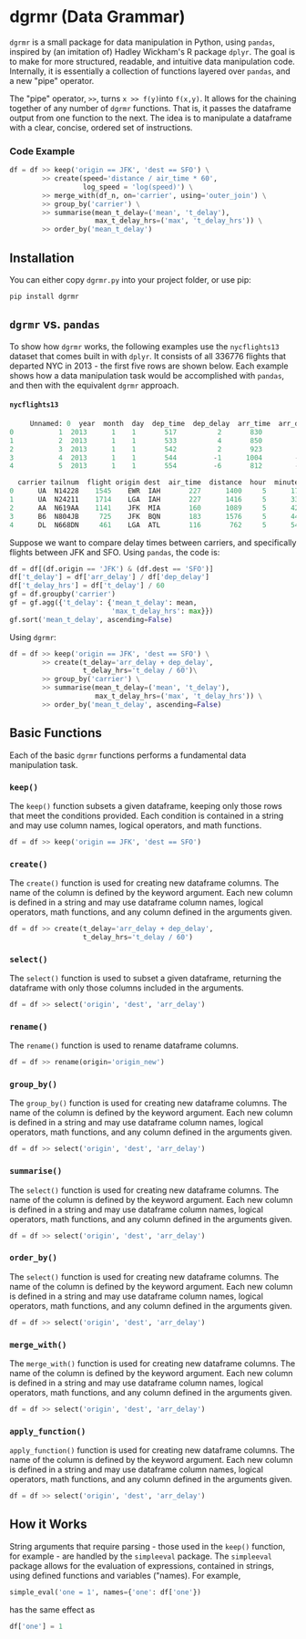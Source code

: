 # dgrmr (Data Grammar)

`dgrmr` is a small package for data manipulation in Python, using `pandas`, inspired by (an imitation of) Hadley Wickham's 
R package `dplyr`. The goal is to make for more structured, readable, and intuitive data manipulation code. Internally, it is 
 essentially a collection of functions layered over `pandas`, and a new "pipe" operator.

The "pipe" operator, `>>`, turns `x >> f(y)`into `f(x,y)`. It allows for the chaining together of any number of `dgrmr` 
functions. That is, it passes the dataframe output from one function to the next. The idea is to manipulate a dataframe 
with a clear, concise, ordered set of instructions.

### Code Example
```python
df = df >> keep('origin == JFK', 'dest == SFO') \
        >> create(speed='distance / air_time * 60',
                  log_speed = 'log(speed)') \
        >> merge_with(df_n, on='carrier', using='outer_join') \
        >> group_by('carrier') \
        >> summarise(mean_t_delay=('mean', 't_delay'),
                     max_t_delay_hrs=('max', 't_delay_hrs')) \
        >> order_by('mean_t_delay')
```

## Installation

You can either copy `dgrmr.py` into your project folder, or use pip:

```
pip install dgrmr
```


## `dgrmr` vs. `pandas`

To show how `dgrmr` works, the following examples use the `nycflights13` dataset
that comes built in with `dplyr`. It consists of all 336776 flights that
departed NYC in 2013 - the first five rows are shown below. Each example 
shows how a data manipulation task would be accomplished with `pandas`, 
and then with the equivalent `dgrmr` approach.

#### `nycflights13`

```python
     Unnamed: 0  year  month  day  dep_time  dep_delay  arr_time  arr_delay  \
0           1  2013      1    1       517          2       830         11   
1           2  2013      1    1       533          4       850         20   
2           3  2013      1    1       542          2       923         33   
3           4  2013      1    1       544         -1      1004        -18   
4           5  2013      1    1       554         -6       812        -25   

  carrier tailnum  flight origin dest  air_time  distance  hour  minute  
0      UA  N14228    1545    EWR  IAH       227      1400     5      17  
1      UA  N24211    1714    LGA  IAH       227      1416     5      33  
2      AA  N619AA    1141    JFK  MIA       160      1089     5      42  
3      B6  N804JB     725    JFK  BQN       183      1576     5      44  
4      DL  N668DN     461    LGA  ATL       116       762     5      54  
```

Suppose we want to compare delay times between carriers, and specifically
flights between JFK and SFO. Using `pandas`, the code is:

```python
df = df[(df.origin == 'JFK') & (df.dest == 'SFO')]
df['t_delay'] = df['arr_delay'] / df['dep_delay']
df['t_delay_hrs'] = df['t_delay'] / 60
gf = df.groupby('carrier')
gf = gf.agg({'t_delay': {'mean_t_delay': mean,
                         'max_t_delay_hrs': max}})
gf.sort('mean_t_delay', ascending=False)                         
```

Using `dgrmr`:
```python
df = df >> keep('origin == JFK', 'dest == SFO') \
        >> create(t_delay='arr_delay + dep_delay',
                  t_delay_hrs='t_delay / 60')\
        >> group_by('carrier') \
        >> summarise(mean_t_delay=('mean', 't_delay'),
                     max_t_delay_hrs=('max', 't_delay_hrs')) \
        >> order_by('mean_t_delay', ascending=False)
```

## Basic Functions

Each of the basic `dgrmr` functions performs a fundamental data manipulation task.

### `keep()`

The `keep()` function subsets a given dataframe, keeping only those rows that meet
the conditions provided. Each condition is contained in a string and may use
column names, logical operators, and math functions.

```python
df = df >> keep('origin == JFK', 'dest == SFO')
```

### `create()`

The `create()` function is used for creating new dataframe columns. The
name of the column is defined by the keyword argument. Each new column is
defined in a string and may use dataframe column names, logical operators,
math functions, and any column defined in the arguments given.

```python
df = df >> create(t_delay='arr_delay + dep_delay',
                  t_delay_hrs='t_delay / 60')
```

### `select()`

The `select()` function is used to subset a given dataframe, returning the dataframe with only those columns included
in the arguments.

```python
df = df >> select('origin', 'dest', 'arr_delay')
```

### `rename()`

The `rename()` function is used to rename dataframe columns.

```python
df = df >> rename(origin='origin_new')
```

### `group_by()`

The `group_by()` function is used for creating new dataframe columns. The
name of the column is defined by the keyword argument. Each new column is
defined in a string and may use dataframe column names, logical operators,
math functions, and any column defined in the arguments given.

```python
df = df >> select('origin', 'dest', 'arr_delay')
```


### `summarise()`

The `select()` function is used for creating new dataframe columns. The
name of the column is defined by the keyword argument. Each new column is
defined in a string and may use dataframe column names, logical operators,
math functions, and any column defined in the arguments given.

```python
df = df >> select('origin', 'dest', 'arr_delay')
```


### `order_by()`

The `select()` function is used for creating new dataframe columns. The
name of the column is defined by the keyword argument. Each new column is
defined in a string and may use dataframe column names, logical operators,
math functions, and any column defined in the arguments given.

```python
df = df >> select('origin', 'dest', 'arr_delay')
```

### `merge_with()`

The `merge_with()` function is used for creating new dataframe columns. The
name of the column is defined by the keyword argument. Each new column is
defined in a string and may use dataframe column names, logical operators,
math functions, and any column defined in the arguments given.

```python
df = df >> select('origin', 'dest', 'arr_delay')
```

### `apply_function()`

`apply_function()` function is used for creating new dataframe columns. The
name of the column is defined by the keyword argument. Each new column is
defined in a string and may use dataframe column names, logical operators,
math functions, and any column defined in the arguments given.

```python
df = df >> select('origin', 'dest', 'arr_delay')
```

## How it Works

String arguments that require parsing - those used in the `keep()` function, for example - are handled by the 
`simpleeval` package. The `simpleeval` package allows for the evaluation of expressions, contained in strings,
using defined functions and variables ("names). For example, 

```python
simple_eval('one = 1', names={'one': df['one'})
```

has the same effect as

```python
df['one'] = 1
```



